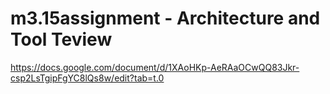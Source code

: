 # m3.15assignment - Architecture and Tool Teview
https://docs.google.com/document/d/1XAoHKp-AeRAaOCwQQ83Jkr-csp2LsTgipFgYC8lQs8w/edit?tab=t.0
